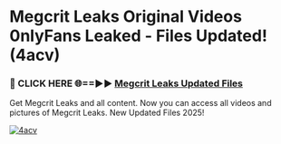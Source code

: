 # Megcrit Leaks Original Videos 0nlyFans Leaked - Files Updated! (4acv)

<h3>🔴 CLICK HERE 🌐==►► <a href="https://tinyurl.com/2m67pmp6" rel="nofollow">Megcrit Leaks Updated Files</a></h3>

Get Megcrit Leaks and all content. Now you can access all videos and pictures of Megcrit Leaks. New Updated Files 2025!

[![4acv](https://i.imgur.com/H4QAA4z.gif)](https://tinyurl.com/2m67pmp6)